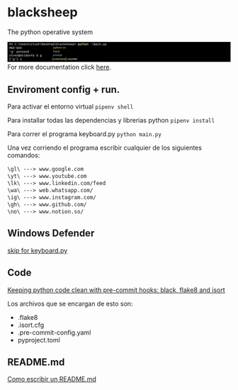 # blacksheep

The python operative system

![os_blackshep](https://github.com/atidorfa/blacksheep/blob/master/os_blackshep.png)
For more documentation click [here](https://github.com/atidorfa/blacksheep).

## Enviroment config + run.

Para activar el entorno virtual ```pipenv shell```

Para installar todas las dependencias y librerias python ```pipenv install```

Para correr el programa keyboard.py ```python main.py```

Una vez corriendo el programa escribir cualquier de los siguientes comandos:
```
\gl\ ---> www.google.com
\yt\ ---> www.youtube.com
\lk\ ---> www.linkedin.com/feed
\wa\ ---> web.whatsapp.com/
\ig\ ---> www.instagram.com/
\gh\ ---> www.github.com/
\no\ ---> www.notion.so/
```

## Windows Defender
[skip for keyboard.py](https://support.microsoft.com/en-us/windows/add-an-exclusion-to-windows-security-811816c0-4dfd-af4a-47e4-c301afe13b26#:~:text=Go%20to%20Start%20%3E%20Settings%20%3E%20Update,%2C%20file%20types%2C%20or%20process.)


## Code
[Keeping python code clean with pre-commit hooks: black, flake8 and isort](https://rohitgupta.xyz/blog/keeping-python-code-clean-with-pre-commit-hooks-black-flake8-and-isort/)

Los archivos que se encargan de esto son:
- .flake8
- .isort.cfg
- .pre-commit-config.yaml
- pyproject.toml

## README.md
[Como escribir un README.md](https://docs.github.com/en/get-started/writing-on-github/getting-started-with-writing-and-formatting-on-github/basic-writing-and-formatting-syntax)
